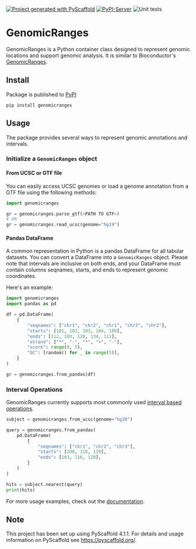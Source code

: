 [![Project generated with PyScaffold](https://img.shields.io/badge/-PyScaffold-005CA0?logo=pyscaffold)](https://pyscaffold.org/)
[![PyPI-Server](https://img.shields.io/pypi/v/GenomicRanges.svg)](https://pypi.org/project/GenomicRanges/)
![Unit tests](https://github.com/BiocPy/GenomicRanges/actions/workflows/pypi-test.yml/badge.svg)

# GenomicRanges

GenomicRanges is a Python container class designed to represent genomic locations and support genomic analysis. It is similar to Bioconductor's [GenomicRanges](https://bioconductor.org/packages/release/bioc/html/GenomicRanges.html).

## Install

Package is published to [PyPI](https://pypi.org/project/genomicranges/)

```shell
pip install genomicranges
```

## Usage

The package provides several ways to represent genomic annotations and intervals.

### Initialize a `GenomicRanges` object

#### From UCSC or GTF file

You can easily access UCSC genomes or load a genome annotation from a GTF file using the following methods:

```python
import genomicranges

gr = genomicranges.parse_gtf(<PATH TO GTF>)
# OR
gr = genomicranges.read_ucsc(genome="hg19")
```
#### Pandas DataFrame

A common representation in Python is a pandas DataFrame for all tabular datasets. You can convert a DataFrame into a `GenomicRanges` object. Please note that intervals are inclusive on both ends, and your DataFrame must contain columns seqnames, starts, and ends to represent genomic coordinates.

Here's an example:


```python
import genomicranges
import pandas as pd

df = pd.DataFrame(
    {
        "seqnames": ["chr1", "chr2", "chr1", "chr3", "chr2"],
        "starts": [101, 102, 103, 104, 109],
        "ends": [112, 103, 128, 134, 111],
        "strand": ["*", "-", "*", "+", "-"],
        "score": range(0, 5),
        "GC": [random() for _ in range(5)],
    }
)

gr = genomicranges.from_pandas(df)
```

### Interval Operations

GenomicRanges currently supports most commonly used [interval based operations](https://bioconductor.org/packages/release/bioc/html/GenomicRanges.html).

```python
subject = genomicranges.from_ucsc(genome="hg38")

query = genomicranges.from_pandas(
    pd.DataFrame(
        {
            "seqnames": ["chr1", "chr2", "chr3"],
            "starts": [100, 115, 119],
            "ends": [103, 116, 120],
        }
    )
)

hits = subject.nearest(query)
print(hits)
```

For more usage examples, check out the [documentation](https://biocpy.github.io/GenomicRanges/).


<!-- pyscaffold-notes -->

## Note

This project has been set up using PyScaffold 4.1.1. For details and usage
information on PyScaffold see https://pyscaffold.org/.
